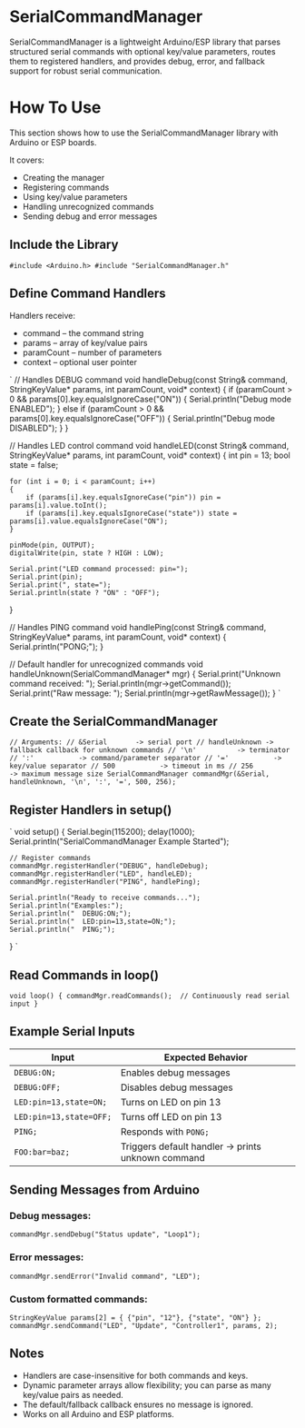 # SerialCommandManager
SerialCommandManager is a lightweight Arduino/ESP library that parses structured serial commands with optional key/value parameters, routes them to registered handlers, and provides debug, error, and fallback support for robust serial communication.

# How To Use
This section shows how to use the SerialCommandManager library with Arduino or ESP boards.

It covers:
- Creating the manager
- Registering commands
- Using key/value parameters
- Handling unrecognized commands
- Sending debug and error messages

## Include the Library

`
#include <Arduino.h>
#include "SerialCommandManager.h"
`

## Define Command Handlers

Handlers receive:
- command – the command string
- params – array of key/value pairs
- paramCount – number of parameters
- context – optional user pointer



`
// Handles DEBUG command
void handleDebug(const String& command, StringKeyValue* params, int paramCount, void* context)
{
    if (paramCount > 0 && params[0].key.equalsIgnoreCase("ON"))
    {
        Serial.println("Debug mode ENABLED");
    }
    else if (paramCount > 0 && params[0].key.equalsIgnoreCase("OFF"))
    {
        Serial.println("Debug mode DISABLED");
    }
}

// Handles LED control command
void handleLED(const String& command, StringKeyValue* params, int paramCount, void* context)
{
    int pin = 13;
    bool state = false;

    for (int i = 0; i < paramCount; i++)
    {
        if (params[i].key.equalsIgnoreCase("pin")) pin = params[i].value.toInt();
        if (params[i].key.equalsIgnoreCase("state")) state = params[i].value.equalsIgnoreCase("ON");
    }

    pinMode(pin, OUTPUT);
    digitalWrite(pin, state ? HIGH : LOW);

    Serial.print("LED command processed: pin=");
    Serial.print(pin);
    Serial.print(", state=");
    Serial.println(state ? "ON" : "OFF");
}

// Handles PING command
void handlePing(const String& command, StringKeyValue* params, int paramCount, void* context)
{
    Serial.println("PONG;");
}

// Default handler for unrecognized commands
void handleUnknown(SerialCommandManager* mgr)
{
    Serial.print("Unknown command received: ");
    Serial.println(mgr->getCommand());
    Serial.print("Raw message: ");
    Serial.println(mgr->getRawMessage());
}
`
## Create the SerialCommandManager

`
// Arguments:
// &Serial       -> serial port
// handleUnknown -> fallback callback for unknown commands
// '\n'          -> terminator
// ':'           -> command/parameter separator
// '='           -> key/value separator
// 500           -> timeout in ms
// 256           -> maximum message size
SerialCommandManager commandMgr(&Serial, handleUnknown, '\n', ':', '=', 500, 256);
`

## Register Handlers in setup()

`
void setup()
{
    Serial.begin(115200);
    delay(1000);
    Serial.println("SerialCommandManager Example Started");

    // Register commands
    commandMgr.registerHandler("DEBUG", handleDebug);
    commandMgr.registerHandler("LED", handleLED);
    commandMgr.registerHandler("PING", handlePing);

    Serial.println("Ready to receive commands...");
    Serial.println("Examples:");
    Serial.println("  DEBUG:ON;");
    Serial.println("  LED:pin=13,state=ON;");
    Serial.println("  PING;");
}
`

## Read Commands in loop()
`
void loop()
{
    commandMgr.readCommands();  // Continuously read serial input
}
`

## Example Serial Inputs

| Input                   | Expected Behavior                                 |
| ----------------------- | ------------------------------------------------- |
| `DEBUG:ON;`             | Enables debug messages                            |
| `DEBUG:OFF;`            | Disables debug messages                           |
| `LED:pin=13,state=ON;`  | Turns on LED on pin 13                            |
| `LED:pin=13,state=OFF;` | Turns off LED on pin 13                           |
| `PING;`                 | Responds with `PONG;`                             |
| `FOO:bar=baz;`          | Triggers default handler → prints unknown command |

## Sending Messages from Arduino

### Debug messages:
`
commandMgr.sendDebug("Status update", "Loop1");
`

### Error messages:
`
commandMgr.sendError("Invalid command", "LED");
`

### Custom formatted commands:
`
StringKeyValue params[2] = { {"pin", "12"}, {"state", "ON"} };
commandMgr.sendCommand("LED", "Update", "Controller1", params, 2);
`

## Notes

- Handlers are case-insensitive for both commands and keys.
- Dynamic parameter arrays allow flexibility; you can parse as many key/value pairs as needed.
- The default/fallback callback ensures no message is ignored.
- Works on all Arduino and ESP platforms.
